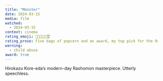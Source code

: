 ```yaml
---
title: "Monster"
date: 2024-03-15
media: film
watched:
  - 2024-03-15
context: cinema
rating_emoji: 🍿🍿🍿🍿🍿🏆
rating_prose: Five bags of popcorn and an award, my top pick for the Oscars!
warning:
  - child abuse
award: true
---
```


Hirokazu Kore-eda’s modern-day Rashomon masterpiece. Utterly speechless.
